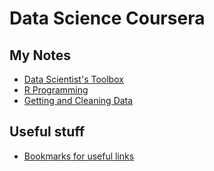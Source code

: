 Data Science Coursera
===================


## My Notes

* [Data Scientist's Toolbox](Toolbox.md)
* [R Programming](R-Programming.md)
* [Getting and Cleaning Data](GettingCleaningData.md)

## Useful stuff

* [Bookmarks for useful links](bookmarks.md)
